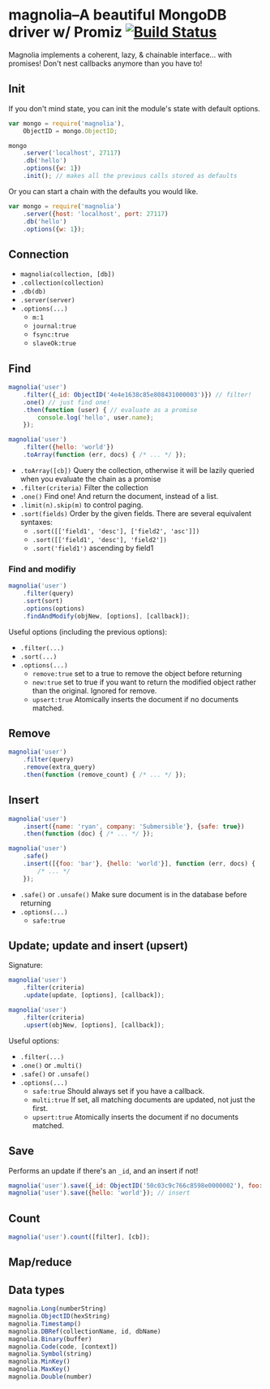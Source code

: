 # magnolia&ndash;A beautiful MongoDB driver w/ Promiz [![Build Status](https://secure.travis-ci.org/Submersible/node-magnolia.png?branch=master)](http://travis-ci.org/Submersible/node-magnolia)

Magnolia implements a coherent, lazy, & chainable interface... with promises!
Don't nest callbacks anymore than you have to!

## Init

If you don't mind state, you can init the module's state with default options.

```javascript
var mongo = require('magnolia'),
    ObjectID = mongo.ObjectID;

mongo
    .server('localhost', 27117)
    .db('hello')
    .options({w: 1})
    .init(); // makes all the previous calls stored as defaults
```

Or you can start a chain with the defaults you would like.

```javascript
var mongo = require('magnolia')
    .server({host: 'localhost', port: 27117)
    .db('hello')
    .options({w: 1});
```

## Connection

* `magnolia(collection, [db])`
* `.collection(collection)`
* `.db(db)`
* `.server(server)`
* `.options(...)`
  * `m:1`
  * `journal:true`
  * `fsync:true`
  * `slaveOk:true`

## Find

```javascript
magnolia('user')
    .filter({_id: ObjectID('4e4e1638c85e808431000003')}) // filter!
    .one() // just find one!
    .then(function (user) { // evaluate as a promise
        console.log('hello', user.name);
    });

magnolia('user')
    .filter({hello: 'world'})
    .toArray(function (err, docs) { /* ... */ });
```

* `.toArray([cb])` Query the collection, otherwise it will be lazily queried when you evaluate the chain as a promise
* `.filter(criteria)` Filter the collection
* `.one()` Find one!  And return the document, instead of a list.
* `.limit(n).skip(m)` to control paging.
* `.sort(fields)` Order by the given fields. There are several equivalent syntaxes:
  * `.sort([['field1', 'desc'], ['field2', 'asc']])`
  * `.sort([['field1', 'desc'], 'field2'])`
  * `.sort('field1')` ascending by field1

### Find and modifiy

```javascript
magnolia('user')
    .filter(query)
    .sort(sort)
    .options(options)
    .findAndModify(objNew, [options], [callback]);
```

Useful options (including the previous options):

* `.filter(...)`
* `.sort(...)`
* `.options(...)`
    * `remove:true` set to a true to remove the object before returning
    * `new:true` set to true if you want to return the modified object rather than the original. Ignored for remove.
    * `upsert:true` Atomically inserts the document if no documents matched.

## Remove

```javascript
magnolia('user')
    .filter(query)
    .remove(extra_query)
    .then(function (remove_count) { /* ... */ });
```

## Insert

```javascript
magnolia('user')
    .insert({name: 'ryan', company: 'Submersible'}, {safe: true})
    .then(function (doc) { /* ... */ });

magnolia('user')
    .safe()
    .insert([{foo: 'bar'}, {hello: 'world'}], function (err, docs) {
        /* ... */
    });
```

* `.safe()` or `.unsafe()` Make sure document is in the database before returning
* `.options(...)`
    * `safe:true`

## Update; update and insert (upsert)

Signature:

```javascript
magnolia('user')
    .filter(criteria)
    .update(update, [options], [callback]);
```

```javascript
magnolia('user')
    .filter(criteria)
    .upsert(objNew, [options], [callback]);
```

Useful options:

* `.filter(...)`
* `.one()` or `.multi()`
* `.safe()` or `.unsafe()`
* `.options(...)`
  * `safe:true` Should always set if you have a callback.
  * `multi:true` If set, all matching documents are updated, not just the first.
  * `upsert:true` Atomically inserts the document if no documents matched.

## Save

Performs an update if there's an `_id`, and an insert if not!

```javascript
magnolia('user').save({_id: ObjectID('50c03c9c766c8598e0000002'), foo: 'bar'}); // update
magnolia('user').save({hello: 'world'}); // insert
```

## Count

```javascript
magnolia('user').count([filter], [cb]);
```

## Map/reduce

## Data types

```javascript
magnolia.Long(numberString)
magnolia.ObjectID(hexString)
magnolia.Timestamp()
magnolia.DBRef(collectionName, id, dbName)
magnolia.Binary(buffer)
magnolia.Code(code, [context])
magnolia.Symbol(string)
magnolia.MinKey()
magnolia.MaxKey()
magnolia.Double(number)
```

